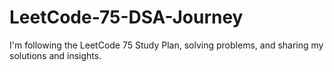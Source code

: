 # LeetCode-75-DSA-Journey
I'm following the LeetCode 75 Study Plan, solving problems, and sharing my solutions and insights.
